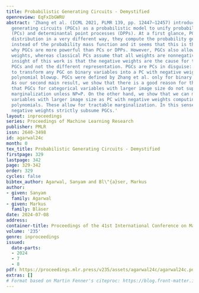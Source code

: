 ```yaml
---
title: Probabilistic Generating Circuits - Demystified
openreview: EqFxIbGWRU
abstract: 'Zhang et al. (ICML 2021, PLMR 139, pp. 12447–12457) introduced probabilistic
  generating circuits (PGCs) as a probabilistic model to unify probabilistic circuits
  (PCs) and determinantal point processes (DPPs). At a first glance, PGCs store a
  distribution in a very different way, they compute the probability generating polynomial
  instead of the probability mass function and it seems that this is the main reason
  why PGCs are more powerful than PCs or DPPs. However, PGCs also allow for negative
  weights, whereas classical PCs assume that all weights are nonnegative. One main
  insight of this work is that the negative weights are the cause for the power of
  PGCs and not the different representation. PGCs are PCs in disguise: we show how
  to transform any PGC on binary variables into a PC with negative weights with only
  polynomial blowup. PGCs were defined by Zhang et al. only for binary random variables.
  As our second main result, we show that there is a good reason for this: we prove
  that PGCs for categorical variables with larger image size do not support tractable
  marginalization unless NP=P. On the other hand, we show that we can model categorical
  variables with larger image size as PC with negative weights computing set-multilinear
  polynomials. These allow for tractable marginalization. In this sense, PCs with
  negative weights strictly subsume PGCs.'
layout: inproceedings
series: Proceedings of Machine Learning Research
publisher: PMLR
issn: 2640-3498
id: agarwal24c
month: 0
tex_title: Probabilistic Generating Circuits - Demystified
firstpage: 329
lastpage: 342
page: 329-342
order: 329
cycles: false
bibtex_author: Agarwal, Sanyam and Bl\"{a}ser, Markus
author:
- given: Sanyam
  family: Agarwal
- given: Markus
  family: Bläser
date: 2024-07-08
address:
container-title: Proceedings of the 41st International Conference on Machine Learning
volume: '235'
genre: inproceedings
issued:
  date-parts:
  - 2024
  - 7
  - 8
pdf: https://proceedings.mlr.press/v235/assets/agarwal24c/agarwal24c.pdf
extras: []
# Format based on Martin Fenner's citeproc: https://blog.front-matter.io/posts/citeproc-yaml-for-bibliographies/
---
```

